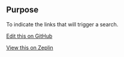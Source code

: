 ## Purpose

To indicate the links that will trigger a search.

[Edit this on GitHub](https://github.com/wellcomecollection/wellcomecollection.org/edit/master/common/views/components/Tags/README.md)

[View this on Zeplin](https://zpl.io/ag0RxvR)
